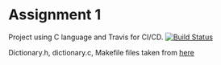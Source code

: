 # Assignment 1

Project using C language and Travis for CI/CD. [![Build Status](https://travis-ci.com/kratel/nyu_appsec.svg?token=9hqx4ysaqwyc5JJXpgtm&branch=master)](https://travis-ci.com/kratel/nyu_appsec)

Dictionary.h, dictionary.c, Makefile files taken from [here](https://github.com/kcg295/AppSecAssignment1)